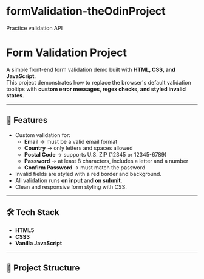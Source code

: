 # formValidation-theOdinProject
Practice validation API

# Form Validation Project

A simple front-end form validation demo built with **HTML, CSS, and JavaScript**.  
This project demonstrates how to replace the browser's default validation tooltips with **custom error messages, regex checks, and styled invalid states**.

---

## 🚀 Features
- Custom validation for:
  - **Email** → must be a valid email format
  - **Country** → only letters and spaces allowed
  - **Postal Code** → supports U.S. ZIP (12345 or 12345-6789)
  - **Password** → at least 8 characters, includes a letter and a number
  - **Confirm Password** → must match the password
- Invalid fields are styled with a red border and background.
- All validation runs **on input** and **on submit**.
- Clean and responsive form styling with CSS.

---

## 🛠️ Tech Stack
- **HTML5**
- **CSS3**
- **Vanilla JavaScript**

---

## 📂 Project Structure
